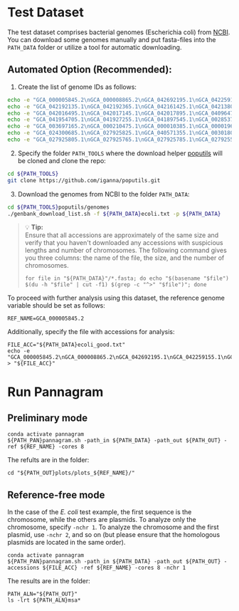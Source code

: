 # Test Dataset

The test dataset comprises bacterial genomes (Escherichia coli) from [NCBI](https://www.ncbi.nlm.nih.gov/datasets/genome/?taxon=562). You can download some genomes manually and put fasta-files into the `PATH_DATA` folder or utilize a tool for automatic downloading.

## Automated Option (Recommended):

1. Create the list of genome IDs as follows:

```bash
echo -e "GCA_000005845.2\nGCA_000008865.2\nGCA_042692195.1\nGCA_042259155.1\nGCA_042189615.1" > "${PATH_DATA}ecoli.txt"
echo -e "GCA_042192135.1\nGCA_042192365.1\nGCA_042161425.1\nGCA_042138005.1\nGCA_964264615.1" >> "${PATH_DATA}ecoli.txt"
echo -e "GCA_042016495.1\nGCA_042017145.1\nGCA_042017895.1\nGCA_040964775.2\nGCA_041950585.1" >> "${PATH_DATA}ecoli.txt"
echo -e "GCA_041954705.1\nGCA_041927255.1\nGCA_041897545.1\nGCA_002853715.1\nGCA_000013265.1" >> "${PATH_DATA}ecoli.txt"
echo -e "GCA_003697165.2\nGCA_000210475.1\nGCA_000010385.1\nGCA_000019645.1\nGCA_003018455.1" >> "${PATH_DATA}ecoli.txt"
echo -e "GCA_024300685.1\nGCA_027925825.1\nGCA_040571355.1\nGCA_003018035.1\nGCA_027925745.1" >> "${PATH_DATA}ecoli.txt"
echo -e "GCA_027925805.1\nGCA_027925765.1\nGCA_027925785.1\nGCA_027925565.1\nGCA_027925845.1" >> "${PATH_DATA}ecoli.txt"
```

2. Specify the folder `PATH_TOOLS` where the download helper [poputils](https://github.com/iganna/poputils) will be cloned and clone the repo:
```bash
cd ${PATH_TOOLS}
git clone https://github.com/iganna/poputils.git
```

3. Download the genomes from NCBI to the folder `PATH_DATA`:
```bash
cd ${PATH_TOOLS}poputils/genomes
./genbank_download_list.sh -f ${PATH_DATA}ecoli.txt -p ${PATH_DATA}
```

> 💡 **Tip:**  
> Ensure that all accessions are approximately of the same size and verify that you haven't downloaded any accessions with suspicious lengths and number of chromosomes. The following command gives you three columns: the name of the file, the size, and the number of chromosomes.
> ```
> for file in "${PATH_DATA}"/*.fasta; do echo "$(basename "$file") $(du -h "$file" | cut -f1) $(grep -c "^>" "$file")"; done
> ```

To proceed with further analysis using this dataset, the reference genome variable should be set as follows:
```
REF_NAME=GCA_000005845.2
```
Additionally, specify the file with accessions for analysis:
```
FILE_ACC="${PATH_DATA}ecoli_good.txt"
echo -e "GCA_000005845.2\nGCA_000008865.2\nGCA_042692195.1\nGCA_042259155.1\nGCA_042189615.1" > "${FILE_ACC}"
```

# Run Pannagram

## Preliminary mode
```
conda activate pannagram
${PATH_PAN}pannagram.sh -path_in ${PATH_DATA} -path_out ${PATH_OUT} -ref ${REF_NAME} -cores 8
```
The refults are in the folder:
```
cd "${PATH_OUT}plots/plots_${REF_NAME}/"
```

## Reference-free mode

In the case of the *E. coli* test example, the first sequence is the chromosome, while the others are plasmids. To analyze only the chromosome, specify `-nchr 1`. To analyze the chromosome and the first plasmid, use `-nchr 2`, and so on (but please ensure that the homologous plasmids are located in the same order).
```
conda activate pannagram
${PATH_PAN}pannagram.sh -path_in ${PATH_DATA} -path_out ${PATH_OUT} -accessions ${FILE_ACC} -ref ${REF_NAME} -cores 8 -nchr 1
```
The results are in the folder:
```
PATH_ALN="${PATH_OUT}"
ls -lrt ${PATH_ALN}msa*
```







